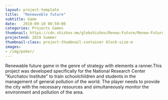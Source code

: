 ```yaml
---
layout: project-template
title:  "Renewveble future"
subtitle: Game
date:   2019-09-10 00:59:00
categories: Projects Games
thumbnail: https://cdn.shishov.me/glebshishov/Renew-Future/Renew-Future-thumbnail.png
projectend: 2019 Summer
thumbnail-class: project-thumbnail-container block-size-m
images:
- /img/poker/
---
```


Renewable future game in the genre of strategy with elements
a ranner.This project was developed specifically for the National Research Center "Kurchatov Institute" to train schoolchildren and students in the management of general pollution of the world.
The player needs to provide the city with the necessary resources and simultaneously monitor the environment and pollution of the area.